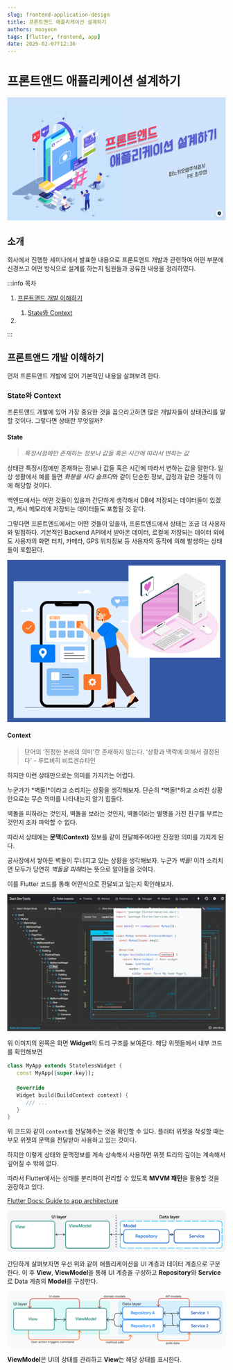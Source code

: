 ```yaml
---
slug: frontend-application-design
title: 프론트앤드 애플리케이션 설계하기
authors: mooyeon
tags: [flutter, frontend, app]
date: 2025-02-07T12:36
---
```


# 프론트앤드 애플리케이션 설계하기

![ppt cover](./images/2025-02-07-frontend-application-design/ppt-cover.png)

## 소개

회사에서 진행한 세미나에서 발표한 내용으로 프론트앤드 개발과 관련하여 어떤 부분에 신경쓰고 어떤 방식으로 설계를 하는지 팀원들과 공유한 내용을 정리하였다.

:::info 목차

1. [프론트앤드 개발 이해하기](#프론트앤드-개발-이해하기)

   1. [State와 Context](#state와-context)

2.

:::

<!--truncate-->

## 프론트앤드 개발 이해하기

먼저 프론트앤드 개발에 있어 기본적인 내용을 살펴보려 한다.

### State와 Context

프론트앤드 개발에 있어 가장 중요한 것을 꼽으라고하면 많은 개발자들이 상태관리를 말할 것이다. 그렇다면 상태란 무엇일까?

#### State

> _특정시점에만 존재하는 정보나 값들 혹은 시간에 따라서 변하는 값_

상태란 특정시점에만 존재하는 정보나 값들 혹은 시간에 따라서 변하는 값을 말한다. 일상 생활에서 예를 들면 _화분을 사다_ *슬프다*와 같이 단순한 정보, 감정과 같은 것들이 이에 해당할 것이다.

백앤드에서는 어떤 것들이 있을까 간단하게 생각해서 DB에 저장되는 데이터들이 있겠고, 캐시 메모리에 저장되는 데이터들도 포함될 것 같다.

그렇다면 프론트엔드에서는 어떤 것들이 있을까, 프론트엔드에서 상태는 조금 더 사용자와 밀접하다. 기본적인 Backend API에서 받아온 데이터, 로컬에 저장되는 데이터 외에도 사용자의 화면 터치, 카메라, GPS 위치정보 등 사용자의 동작에 의해 발생하는 상태들이 포함된다.

![frontend state](./images/2025-02-07-frontend-application-design/frontend-state.png)

#### Context

> 단어의 ‘진정한 본래의 의미'란 존재하지 않는다. ‘상황과 맥락에 의해서 결정된다' - 루트비히 비트겐슈타인

하지만 이런 상태만으로는 의미를 가지기는 어렵다.

누군가가 *벽돌!*이라고 소리치는 상황을 생각해보자. 단순히 *벽돌!*하고 소리친 상황만으로는 무슨 의미를 나타내는지 알기 힘들다.

벽돌을 피하라는 것인지, 벽돌을 보라는 것인지, 벽돌이라는 별명을 가진 친구를 부르는 것인지 조차 파악할 수 없다.

따라서 상태에는 **문맥(Context)** 정보를 같이 전달해주어야만 진정한 의미를 가지게 된다.

공사장에서 쌓아둔 벽돌이 무너지고 있는 상황을 생각해보자. 누군가 _벽돌!_ 이라 소리치면 모두가 당연히 *벽돌을 피해*라는 뜻으로 알아들을 것이다.

이를 Flutter 코드를 통해 어떤식으로 전달되고 있는지 확인해보자.

![flutter context](./images/2025-02-07-frontend-application-design/flutter-context.png)

위 이미지의 왼쪽은 화면 **Widget**의 트리 구조를 보여준다. 해당 위젯들에서 내부 코드를 확인해보면

```dart
class MyApp extends StatelessWidget {
   const MyApp({super.key});

   @override
   Widget build(BuildContext context) {
      /// ...
   }
}
```

위 코드와 같이 `context`를 전달해주는 것을 확인할 수 있다. 플러터 위젯을 작성할 때는 부모 위젯의 문맥을 전달받아 사용하고 있는 것이다.

하지만 이렇게 상태와 문맥정보를 계속 상속해서 사용하면 위젯 트리의 깊이는 계속해서 깊어질 수 밖에 없다.

따라서 Flutter에서는 상태를 분리하여 관리할 수 있도록 **MVVM 패턴**을 활용할 것을 권장하고 있다.

[Flutter Docs: Guide to app architecture](https://docs.flutter.dev/app-architecture/guide)

![mvvm intro with layers](./images/2025-02-07-frontend-application-design/mvvm-intro-with-layers.png)

간단하게 살펴보자면 우선 위와 같이 애플리케이션을 UI 계층과 데이터 계층으로 구분한다. 이 후 **View**, **ViewModel**을 통해 UI 계층을 구성하고 **Repository**와 **Service**로 Data 계층의 **Model**를 구성한다.

![feature architecture simplified](./images/2025-02-07-frontend-application-design/feature-architecture-simplified.png)

**ViewModel**은 UI의 상태를 관리하고 **View**는 해당 상태를 표시한다.
